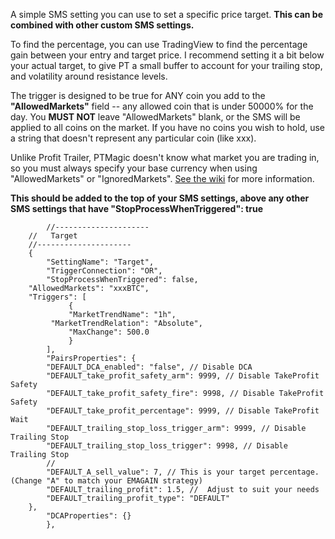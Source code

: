 A simple SMS setting you can use to set a specific price target.  **This can be combined with other custom SMS settings.**

To find the percentage, you can use TradingView to find the percentage gain between your entry and target price.  I recommend setting it a bit below your actual target, to give PT a small buffer to account for your trailing stop, and volatility around resistance levels.


The trigger is designed to be true for ANY coin you add to the **"AllowedMarkets"** field -- any allowed coin that is under 50000% for the day.  You **MUST NOT** leave "AllowedMarkets" blank, or the SMS will be applied to all coins on the market.  If you have no coins you wish to hold, use a string that doesn't represent any particular coin (like xxx).

Unlike Profit Trailer, PTMagic doesn't know what market you are trading in, so you must always specify your base currency when using "AllowedMarkets" or "IgnoredMarkets".  [See the wiki](https://github.com/PTMagicians/PTMagic/wiki/settings.analyzer#allowedmarkets) for more information.

**This should be added to the top of your SMS settings, above any other SMS settings that have "StopProcessWhenTriggered": true**

````
        //---------------------
	//   Target			
	//---------------------
	{
        "SettingName": "Target",
        "TriggerConnection": "OR",
        "StopProcessWhenTriggered": false,
	"AllowedMarkets": "xxxBTC",
	"Triggers": [
             {
             "MarketTrendName": "1h",
	     "MarketTrendRelation": "Absolute",
             "MaxChange": 500.0
             }
        ],
        "PairsProperties": {
		"DEFAULT_DCA_enabled": "false", // Disable DCA
		"DEFAULT_take_profit_safety_arm": 9999, // Disable TakeProfit Safety
		"DEFAULT_take_profit_safety_fire": 9998, // Disable TakeProfit Safety
		"DEFAULT_take_profit_percentage": 9999, // Disable TakeProfit Wait
		"DEFAULT_trailing_stop_loss_trigger_arm": 9999, // Disable Trailing Stop
		"DEFAULT_trailing_stop_loss_trigger": 9998, // Disable Trailing Stop
		//
		"DEFAULT_A_sell_value": 7, // This is your target percentage. (Change "A" to match your EMAGAIN strategy)
		"DEFAULT_trailing_profit": 1.5, //  Adjust to suit your needs
		"DEFAULT_trailing_profit_type": "DEFAULT"
	},
        "DCAProperties": {}
        },
````
